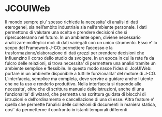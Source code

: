 # JCOUIWeb
 Il mondo sempre piu' spesso richiede la necessita' di analisi di dati eterogenei, sia nell’ambito industriale sia nell’ambiente personale. I dati permettono di valutare
una scelta e prendere decisioni che si ripercuoteranno nel futuro. In un ambiente open, diviene necessario analizzare molteplici moli di dati variegati con un unico
strumento. Esso e' lo scopo del Framework J-CO: permettere l’accesso e la trasformazione/elaborazione di dati grezzi per prendere decisioni che influenzino il corso
dello studio da svolgere. In un epoca in cui la rete fa da fulcro delle relazioni, si trova necessita' di permettere una analisi tramite un ambiente semplice e flessibile. In questo modo nasce l’idea di JcoUIWeb: portare in un ambiente disponibile a tutti le funzionalita' del motore di J-CO. L’interfaccia, semplice ma completa, deve servire a guidare anche l’utente che ne fa uso e renderlo produttivo. Nella interfaccia si risponde alle necessita', oltre che di scrittura manuale delle istruzioni, anche di una funzionalita' di wizard, che permetta una scrittura guidata di blocchi di istruzioni e dell’ordinamento e cancellazione di una di esse. Altra feature e' quella che permette l’analisi delle collezioni di documenti in maniera statica, cosi' da permetterne il confronto in istanti temporali differenti.
